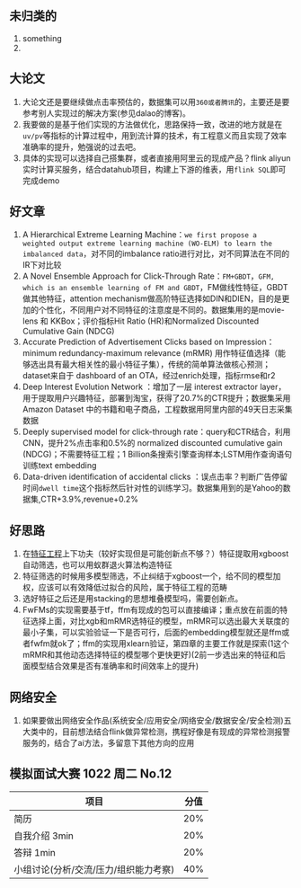 ## 未归类的
1. something
2. 

## 大论文
1. 大论文还是要继续做点击率预估的，数据集可以用`360或者腾讯`的，主要还是要参考别人实现过的解决方案(参见dalao的博客)。
2. 我要做的是基于他们实现的方法做优化，思路保持一致，改进的地方就是在`uv/pv`等指标的计算过程中，用到流计算的技术，有工程意义而且实现了效率准确率的提升，勉强说的过去吧。
3. 具体的实现可以选择自己搭集群，或者直接用阿里云的现成产品？flink aliyun实时计算买服务，结合datahub项目，构建上下游的维表，用`flink SQL`即可完成demo

## 好文章
1. A Hierarchical Extreme Learning Machine：`we first propose a weighted output extreme learning machine (WO-ELM) to learn the imbalanced data`，对不同的imbalance ratio进行对比，对不同算法在不同的IR下对比较
2. A Novel Ensemble Approach for Click-Through Rate：`FM+GBDT`，`GFM, which is an ensemble learning of FM and GBDT`，FM做线性特征，GBDT做其他特征，attention mechanism做高阶特征选择如DIN和DIEN，目的是更加的个性化，不同用户对不同特征的注意度是不同的。数据集用的是movie-lens 和 KKBox；评价指标Hit Ratio (HR)和Normalized Discounted Cumulative Gain
(NDCG)
3. Accurate Prediction of Advertisement Clicks based on Impression：minimum redundancy-maximum relevance (mRMR) 用作特征值选择（能够选出具有最大相关性的最小特征子集），传统的简单算法做核心预测；dataset来自于 dashboard of an OTA，经过enrich处理，指标rmse和r2
4. Deep Interest Evolution Network ：增加了一层 interest extractor layer，用于提取用户兴趣特征，部署到淘宝，获得了20.7%的CTR提升；数据集采用Amazon Dataset 中的书籍和电子商品，工程数据用阿里内部的49天日志采集数据
5. Deeply supervised model for click-through rate：query和CTR结合，利用CNN，提升2%点击率和0.5%的 normalized discounted cumulative gain (NDCG)；不需要特征工程；1 Billion条搜索引擎查询样本;LSTM用作查询语句训练text embedding
6. Data-driven
identification of accidental clicks ：误点击率？判断广告停留时间`dwell time`这个指标然后针对性的训练学习。数据集用到的是Yahoo的数据集,CTR+3.9%,revenue+0.2%

## 好思路
1. 在[特征工程](https://github.com/luoda888/tianchi-diabetes-top12/blob/master/README.md)上下功夫（较好实现但是可能创新点不够？）特征提取用xgboost自动筛选，也可以用蚁群退火算法构造特征
2. 特征筛选的时候用多模型筛选，不止纠结于xgboost一个，给不同的模型加权，应该可以有效降低过拟合的风险，属于特征工程的范畴
3. 选好特征之后还是用stacking的思想堆叠模型吗，需要创新点。
4. FwFMs的实现需要基于tf，ffm有现成的包可以直接编译；重点放在前面的特征选择上面，对比xgb和mRMR选特征的模型，mRMR可以选出最大关联度的最小子集，可以实验验证一下是否可行，后面的embedding模型就还是ffm或者fwfm就ok了；ffm的实现用xlearn验证，第四章的主要工作就是探索(1这个mRMR和其他动态选择特征的模型哪个更快更好)(2前一步选出来的特征和后面模型结合效果是否有准确率和时间效率上的提升)

## 网络安全
1. 如果要做出网络安全作品(系统安全/应用安全/网络安全/数据安全/安全检测)五大类中的，目前想法结合flink做异常检测，携程好像是有现成的异常检测报警服务的，结合了ai方法，多留意下其他方向的应用

## 模拟面试大赛 1022 周二  No.12

| 项目 | 分值 |
| - | - |
| 简历 | 20% |
|自我介绍 3min | 20% |
|答辩 1min | 20% |
|小组讨论(分析/交流/压力/组织能力考察) | 40% |
